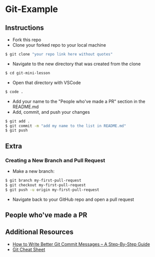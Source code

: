 # Git-Example
## Instructions
- Fork this repo
- Clone your forked repo to your local machine
```bash
$ git clone "your repo link here without quotes"
```
- Navigate to the new directory that was created from the clone
```bash
$ cd git-mini-lesson
```
- Open that directory with VSCode
```bash
$ code .
```
- Add your name to the "People who've made a PR" section in the README.md
- Add, commit, and push your changes
```bash
$ git add .
$ git commit -m "add my name to the list in README.md"
$ git push
```
## Extra
### Creating a New Branch and Pull Request
- Make a new branch:
```bash
$ git branch my-first-pull-request
$ git checkout my-first-pull-request
$ git push -u origin my-first-pull-request
```
- Navigate back to your GitHub repo and open a pull request

## People who've made a PR



## Additional Resources
- [How to Write Better Git Commit Messages – A Step-By-Step Guide](https://www.freecodecamp.org/news/how-to-write-better-git-commit-messages/)
- [Git Cheat Sheet](https://training.github.com/downloads/github-git-cheat-sheet.pdf)
